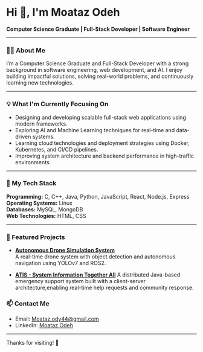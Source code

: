 # Hi 👋, I'm Moataz Odeh

**Computer Science Graduate | Full-Stack Developer | Software Engineer**

---

### 👨‍💻 About Me

I’m a Computer Science Graduate and Full-Stack Developer with a strong background in software engineering, web development, and AI. 
I enjoy building impactful solutions, solving real-world problems, and continuously learning new technologies.

---

### 💡 What I'm Currently Focusing On

- Designing and developing scalable full-stack web applications using modern frameworks.
- Exploring AI and Machine Learning techniques for real-time and data-driven systems.
- Learning cloud technologies and deployment strategies using Docker, Kubernetes, and CI/CD pipelines.
- Improving system architecture and backend performance in high-traffic environments.


---

### 🚀 My Tech Stack

**Programming:** C, C++, Java, Python, JavaScript, React, Node.js, Express  
**Operating Systems:** Linux  
**Databases:** MySQL, MongoDB  
**Web Technologies:** HTML, CSS

---

### 📂 Featured Projects

- [**Autonomous Drone Simulation System**](https://github.com/moataz189/real_time_system-project)  
  A real-time drone system with object detection and autonomous navigation using YOLOv7 and ROS2.

 - [**ATIS - System Information Together All**](https://github.com/moataz189/All-Together-Information-System)
 A distributed Java-based emergency support system built with a client-server architecture,enabling real-time help requests and community response.  


### 📫 Contact Me

- Email: Moataz.ody44@gmail.com
- LinkedIn: [Moataz Odeh](https://www.linkedin.com/in/moataz-odeh-428186309/?utm_source=share&utm_campaign=share_via&utm_content=profile&utm_medium=ios_app)  


---

Thanks for visiting! 🙌
